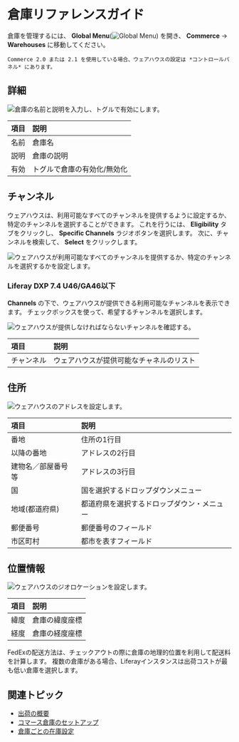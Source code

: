 # 倉庫リファレンスガイド

倉庫を管理するには、 **Global Menu**(![Global Menu](../images/icon-applications-menu.png)) を開き、 **Commerce** &rarr; **Warehouses** に移動してください。

```{note}
Commerce 2.0 または 2.1 を使用している場合、ウェアハウスの設定は *コントロールパネル* にあります。
```

## 詳細

![倉庫の名前と説明を入力し、トグルで有効にします。](./warehouse-reference-guide/images/01.png)

| 項目 | 説明             |
|:-- |:-------------- |
| 名前 | 倉庫名            |
| 説明 | 倉庫の説明          |
| 有効 | トグルで倉庫の有効化/無効化 |

## チャンネル

ウェアハウスは、利用可能なすべてのチャンネルを提供するように設定するか、特定のチャンネルを選択することができます。 これを行うには、 **Eligibility** タブをクリックし、 **Specific Channels** ラジオボタンを選択します。 次に、チャンネルを検索して、 **Select** をクリックします。

![ウェアハウスが利用可能なすべてのチャンネルを提供するか、特定のチャンネルを選択するかを設定します。](./warehouse-reference-guide/images/02.png)

### Liferay DXP 7.4 U46/GA46以下

**Channels** の下で、ウェアハウスが提供できる利用可能なチャンネルを表示できます。 チェックボックスを使って、希望するチャンネルを選択します。

![ウェアハウスが提供しなければならないチャンネルを確認する。](./warehouse-reference-guide/images/03.png)

| 項目    | 説明                   |
|:----- |:-------------------- |
| チャンネル | ウェアハウスが提供可能なチャネルのリスト |

## 住所

![ウェアハウスのアドレスを設定します。](./warehouse-reference-guide/images/04.png)

| 項目        | 説明                    |
|:--------- |:--------------------- |
| 番地        | 住所の1行目                |
| 以降の番地     | アドレスの2行目              |
| 建物名／部屋番号等 | アドレスの3行目              |
| 国         | 国を選択するドロップダウンメニュー     |
| 地域(都道府県)  | 都道府県を選択するドロップダウン・メニュー |
| 郵便番号      | 郵便番号のフィールド            |
| 市区町村      | 都市を表すフィールド            |

## 位置情報

![ウェアハウスのジオロケーションを設定します。](./warehouse-reference-guide/images/05.png)

| 項目 | 説明      |
|:-- |:------- |
| 緯度 | 倉庫の緯度座標 |
| 経度 | 倉庫の経度座標 |

FedExの配送方法は、チェックアウトの際に倉庫の地理的位置を利用して配送料を計算します。 複数の倉庫がある場合、Liferayインスタンスは出荷コストが最も低い倉庫を選択します。

## 関連トピック

* [出荷の概要](../order-management/shipments/introduction-to-shipments.md)
* [コマース倉庫のセットアップ](./setting-up-warehouses.md)
* [倉庫ごとの在庫設定](./setting-inventory-by-warehouse.md)
